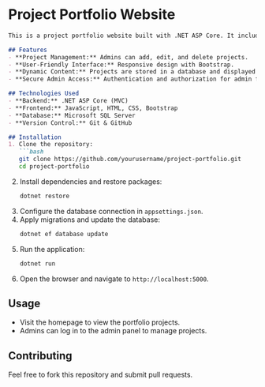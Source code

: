 # Project Portfolio Website

````markdown
This is a project portfolio website built with .NET ASP Core. It includes an admin page that allows users to add, edit, and delete projects dynamically. The frontend is developed using JavaScript, CSS, HTML, and Bootstrap.

## Features
- **Project Management:** Admins can add, edit, and delete projects.
- **User-Friendly Interface:** Responsive design with Bootstrap.
- **Dynamic Content:** Projects are stored in a database and displayed dynamically.
- **Secure Admin Access:** Authentication and authorization for admin functionalities.

## Technologies Used
- **Backend:** .NET ASP Core (MVC)
- **Frontend:** JavaScript, HTML, CSS, Bootstrap
- **Database:** Microsoft SQL Server
- **Version Control:** Git & GitHub

## Installation
1. Clone the repository:
   ```bash
   git clone https://github.com/yourusername/project-portfolio.git
   cd project-portfolio
````

2. Install dependencies and restore packages:
   ```bash
   dotnet restore
   ```
3. Configure the database connection in `appsettings.json`.
4. Apply migrations and update the database:
   ```bash
   dotnet ef database update
   ```
5. Run the application:
   ```bash
   dotnet run
   ```
6. Open the browser and navigate to `http://localhost:5000`.

## Usage

- Visit the homepage to view the portfolio projects.
- Admins can log in to the admin panel to manage projects.

## Contributing

Feel free to fork this repository and submit pull requests.


